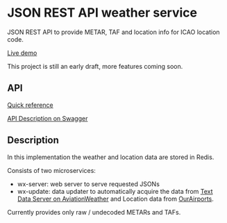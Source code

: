# JSON REST API weather service

JSON REST API to provide METAR, TAF and location info for ICAO location code.

[Live demo](https://wx.void.fo)

This project is still an early draft, more features coming soon.

## API

[Quick reference](https://wx.void.fo/help)

[API Description on Swagger](https://app.swaggerhub.com/apis/nnaumenko/wx.void.fo/0.1)

## Description

In this implementation the weather and location data are stored in Redis.

Consists of two microservices: 
* wx-server: web server to serve requested JSONs
* wx-update: data updater to automatically acquire the data from [Text Data Server on AviationWeather](https://www.aviationweather.gov/dataserver) and Location data from [OurAirports](https://ourairports.com/data/).

Currently provides only raw / undecoded METARs and TAFs.